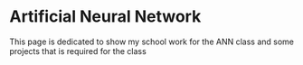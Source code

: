 # Artificial Neural Network
This page is dedicated to show my school work for the ANN class and some projects that is required for the class
